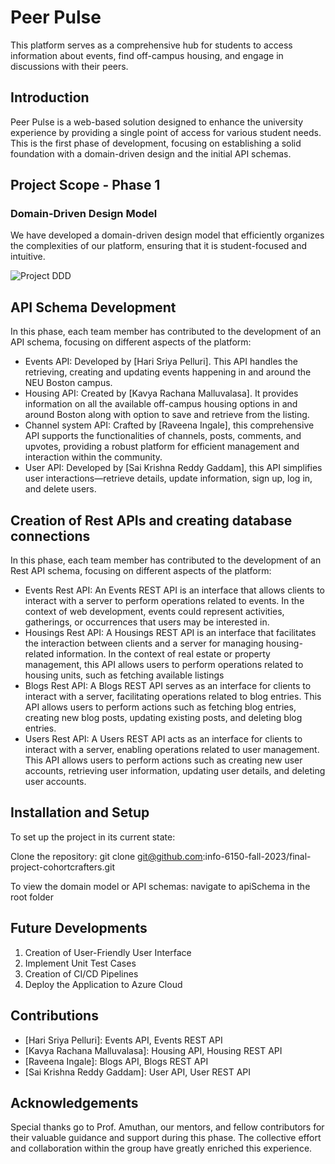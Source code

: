 # Peer Pulse
This platform serves as a comprehensive hub for students to access information about events, find off-campus housing, and engage in discussions with their peers.

## Introduction
Peer Pulse is a web-based solution designed to enhance the university experience by providing a single point of access for various student needs. This is the first phase of development, focusing on establishing a solid foundation with a domain-driven design and the initial API schemas.

## Project Scope - Phase 1
### Domain-Driven Design Model
We have developed a domain-driven design model that efficiently organizes the complexities of our platform, ensuring that it is student-focused and intuitive.

![Project DDD](https://github.com/info-6150-fall-2023/final-project-cohortcrafters/blob/main/Project%20DDD.drawio.png)



## API Schema Development
In this phase, each team member has contributed to the development of an API schema, focusing on different aspects of the platform:

- Events API: Developed by [Hari Sriya Pelluri]. This API handles the retrieving, creating and updating events happening in and around the NEU Boston campus.
- Housing API: Created by [Kavya Rachana Malluvalasa]. It provides information on all the available off-campus housing options in and around Boston along with option to save and retrieve from the listing.
- Channel system API: Crafted by [Raveena Ingale], this comprehensive API supports the functionalities of channels, posts, comments, and upvotes, providing a robust platform for efficient management and interaction within the community.
- User API: Developed by [Sai Krishna Reddy Gaddam], this API simplifies user interactions—retrieve details, update information, sign up, log in, and delete users.

## Creation of Rest APIs and creating database connections

In this phase, each team member has contributed to the development of an Rest API schema, focusing on different aspects of the platform:

- Events Rest API: An Events REST API is an interface that allows clients to interact with a server to perform operations related to events. In the context of web development, events could represent activities, gatherings, or occurrences that users may be interested in.
- Housings Rest API: A Housings REST API is an interface that facilitates the interaction between clients and a server for managing housing-related information. In the context of real estate or property management, this API allows users to perform operations related to housing units, such as fetching available listings
- Blogs Rest API: A Blogs REST API serves as an interface for clients to interact with a server, facilitating operations related to blog entries. This API allows users to perform actions such as fetching blog entries, creating new blog posts, updating existing posts, and deleting blog entries.
- Users Rest API: A Users REST API acts as an interface for clients to interact with a server, enabling operations related to user management. This API allows users to perform actions such as creating new user accounts, retrieving user information, updating user details, and deleting user accounts. 

## Installation and Setup
To set up the project in its current state:

Clone the repository: git clone git@github.com:info-6150-fall-2023/final-project-cohortcrafters.git 

To view the domain model or API schemas: navigate to apiSchema in the root folder


## Future Developments
1) Creation of User-Friendly User Interface
2) Implement Unit Test Cases
3) Creation of CI/CD Pipelines
4) Deploy the Application to Azure Cloud

## Contributions
- [Hari Sriya Pelluri]: Events API, Events REST API 
- [Kavya Rachana Malluvalasa]: Housing API, Housing REST API 
- [Raveena Ingale]: Blogs API, Blogs REST API 
- [Sai Krishna Reddy Gaddam]: User API, User REST API 


## Acknowledgements
Special thanks go to Prof. Amuthan, our mentors, and fellow contributors for their valuable guidance and support during this phase. The collective effort and collaboration within the group have greatly enriched this experience.


